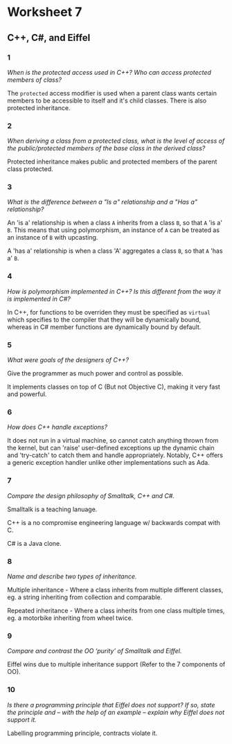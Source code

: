 # Worksheet 7

## C++, C#, and Eiffel

### 1

*When is the protected access used in C++? Who can access protected members of
class?*

The `protected` access modifier is used when a parent class wants certain members
to be accessible to itself and it's child classes. There is also protected
inheritance.

### 2

*When deriving a class from a protected class, what is the level of access of the
public/protected members of the base class in the derived class?*

Protected inheritance makes public and protected members of the parent class
protected.

### 3

*What is the difference between a "Is a" relationship and a "Has a" relationship?*

An 'is a' relationship is when a class `A` inherits from a class `B`, so that
`A` 'is a' `B`. This means that using polymorphism, an instance of `A` can
be treated as an instance of `B` with upcasting.

A 'has a' relationship is when a class 'A' aggregates a class `B`, so that
`A` 'has a' `B`.

### 4

*How is polymorphism implemented in C++? Is this different from the way it is
implemented in C#?*

In C++, for functions to be overriden they must be specified as `virtual` which
specifies to the compiler that they will be dynamically bound, whereas in C#
member functions are dynamically bound by default.

### 5

*What were goals of the designers of C++?*

Give the programmer as much power and control as possible.

It implements classes on top of C (But not Objective C), making it very
fast and powerful.

### 6

*How does C++ handle exceptions?*

It does not run in a virtual machine, so cannot catch anything
thrown from the kernel, but can 'raise' user-defined exceptions
up the dynamic chain and 'try-catch' to catch them and handle
appropriately. Notably, C++ offers a generic exception handler
unlike other implementations such as Ada.

### 7

*Compare the design philosophy of Smalltalk, C++ and C#.*

Smalltalk is a teaching lanuage.

C++ is a no compromise engineering language w/ backwards compat
with C.

C# is a Java clone.

### 8

*Name and describe two types of inheritance.*

Multiple inheritance - Where a class inherits from multiple different
classes, eg. a string inheriting from collection and comparable.

Repeated inheritance - Where a class inherits from one class multiple
times, eg. a motorbike inheriting from wheel twice.

### 9

*Compare and contrast the OO ‘purity’ of Smalltalk and Eiffel.*

Eiffel wins due to multiple inheritance support (Refer to the 7 components
of OO).

### 10

*Is there a programming principle that Eiffel does not support? If so, state the
principle and – with the help of an example – explain why Eiffel does not
support it.*

Labelling programming principle, contracts violate it.
